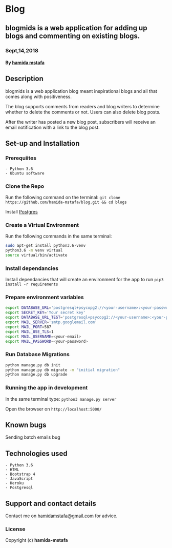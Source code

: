 # Blog
## blogmids is a web application for adding up blogs and commenting on existing blogs.
### Sept,14,2018
#### By **[hamida mstafa](https://github.com/hamida-mstafa)**

## Description
blogmids is a web application blog meant inspirational blogs and all that comes along with positiveness.

The blog supports comments from readers and blog writers to determine whether to delete the comments or not. Users can also delete blog posts.

After the writer has posted a new blog post, subscribers will receive an email notification with a link to the blog post.


## Set-up and Installation

### Prerequiites
    - Python 3.6
    - Ubuntu software

### Clone the Repo
Run the following command on the terminal:
`git clone https://github.com/hamida-mstafa/blog.git && cd blogs`

Install [Postgres](https://www.postgresql.org/download/)
### Create a Virtual Environment
Run the following commands in the same terminal:
```bash
sudo apt-get install python3.6-venv
python3.6 -m venv virtual
source virtual/bin/activate
```

### Install dependancies
Install dependancies that will create an environment for the app to run
`pip3 install -r requirements`

### Prepare environment variables
```bash
export DATABASE_URL='postgresql+psycopg2://<your-username>:<your-password>@localhost/carblog'
export SECRET_KEY='Your secret key'
export DATABASE_URL_TEST='postgresql+psycopg2://<your-username>:<your-password>@localhost/carblog_test'
export MAIL_SERVER='smtp.googlemail.com'
export MAIL_PORT=587
export MAIL_USE_TLS=1
export MAIL_USERNAME=<your-email>
export MAIL_PASSWORD=<your-password>
```

### Run Database Migrations
```bash
python manage.py db init
python manage.py db migrate -m "initial migration"
python manage.py db upgrade
```
### Running the app in development
In the same terminal type:
`python3 manage.py server`

Open the browser on `http://localhost:5000/`

## Known bugs
Sending batch emails bug


## Technologies used
    - Python 3.6
    - HTML
    - Bootstrap 4
    - JavaScript
    - Heroku
    - Postgresql

## Support and contact details
Contact me on hamidamstafa@gmail.com for advice.

### License
Copyright (c) **hamida-mstafa**

